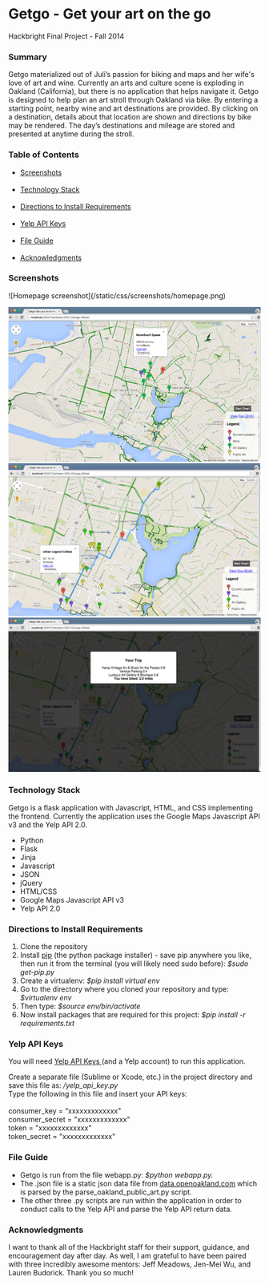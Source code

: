 Getgo - Get your art on the go
=====

Hackbright Final Project - Fall 2014

<h3><strong>Summary</strong></h3>
Getgo materialized out of Juli’s passion for biking and maps and her wife's love of art and wine. Currently an arts and culture scene is exploding in Oakland (California), but there is no application that helps navigate it. Getgo is designed to help plan an art stroll through Oakland via bike. By entering a starting point, nearby wine and art destinations are provided.  By clicking on a destination, details about that location are shown and directions by bike may be rendered.  The day’s destinations and mileage are stored and presented at anytime during the stroll.</div><br>

<h3><strong>Table of Contents</strong></h3>
<ul><li><a href="#screenshots"> Screenshots </a></li><br>
<li><a href="#technology-stack"> Technology Stack</a></li><br>
<li><a href="#directions-requirements"> Directions to Install Requirements</a></li><br>
<li><a href="#yelp-key"> Yelp API Keys</a></li><br>
<li><a href="#file-guide"> File Guide</a></li><br>
<li><a href="#acknowledgments"> Acknowledgments</a><br></li></ul>


<h3 id="screenshots"><strong>Screenshots</strong></h3>
![Homepage screenshot](/static/css/screenshots/homepage.png)<br>

![Address Entered screenshot](/static/css/screenshots/address_entered.png)<br>
![Directions screenshot](/static/css/screenshots/directions.png)<br>
![Stroll screenshot](/static/css/screenshots/stroll.png)<br>

<div id="technology-stack"><h3><strong>Technology Stack</strong></h3>
Getgo is a flask application with Javascript, HTML, and CSS implementing the frontend.  
Currently the application uses the Google Maps Javascript API v3 and the Yelp API 2.0.<br>

<ul><li>Python</li>
<li>Flask</li>
<li>Jinja</li>
<li>Javascript</li>
<li>JSON</li>
<li>jQuery</li>
<li>HTML/CSS</li>
<li>Google Maps Javascript API v3</li>
<li>Yelp API 2.0</li></ul></div>



<h3 id="directions-requirements"><strong>Directions to Install Requirements</strong></h3>
  <ol><li>Clone the repository</li>
    <li>Install <a href="http://pip.readthedocs.org/en/latest/installing.html">pip</a> (the python package installer) - save pip anywhere you like, then run it from the terminal (you will likely need sudo before): <em>$sudo get-pip.py</em> </li>
    <li>Create a virtualenv: <em>$pip install virtual env</em></li>
    <li>Go to the directory where you cloned your repository and type: <em>$virtualenv env</em></li>
    <li>Then type: <em>$source env/bin/activate</em></li>
    <li>Now install packages that are required for this project: <em>$pip install -r requirements.txt</em></li></ol>

<h3 id="yelp-key"><strong>Yelp API Keys</strong></h3>
You will need <a href="http://www.yelp.com/developers/documentation/v2/overview"> Yelp API Keys </a> (and a Yelp account) to run this application.<br>

Create a separate file (Sublime or Xcode, etc.) in the project directory and save this file as: <em>/yelp_api_key.py</em><br> Type the following in this file and insert your API keys:<br>
<br>
consumer_key = “xxxxxxxxxxxxx"<br>
consumer_secret = "xxxxxxxxxxxxx"<br>
token = "xxxxxxxxxxxxx"<br>
token_secret = "xxxxxxxxxxxxx"<br>


<h3 id="file-guide"><strong>File Guide</strong></h3>
<ul><li>Getgo is run from the file webapp.py: <em>$python webapp.py.</em></li>
<li>The .json file is a static json data file from  <a href="http://data.openoakland.org/group/infrastructure?f[0]=field_tags%3A111">data.openoakland.com</a> which is parsed by the parse_oakland_public_art.py script.</li>
<li>The other three .py scripts are run within the application in order to conduct calls to the Yelp API and parse the Yelp API return data.</li></ul>

<h3 id="acknowledgments"><strong>Acknowledgments</strong></h3>
I want to thank all of the Hackbright staff for their support, guidance, and encouragement day after day.  As well, I am grateful to have been paired with three incredibly awesome mentors: Jeff Meadows, Jen-Mei Wu, and Lauren Budorick. Thank you so much! 
